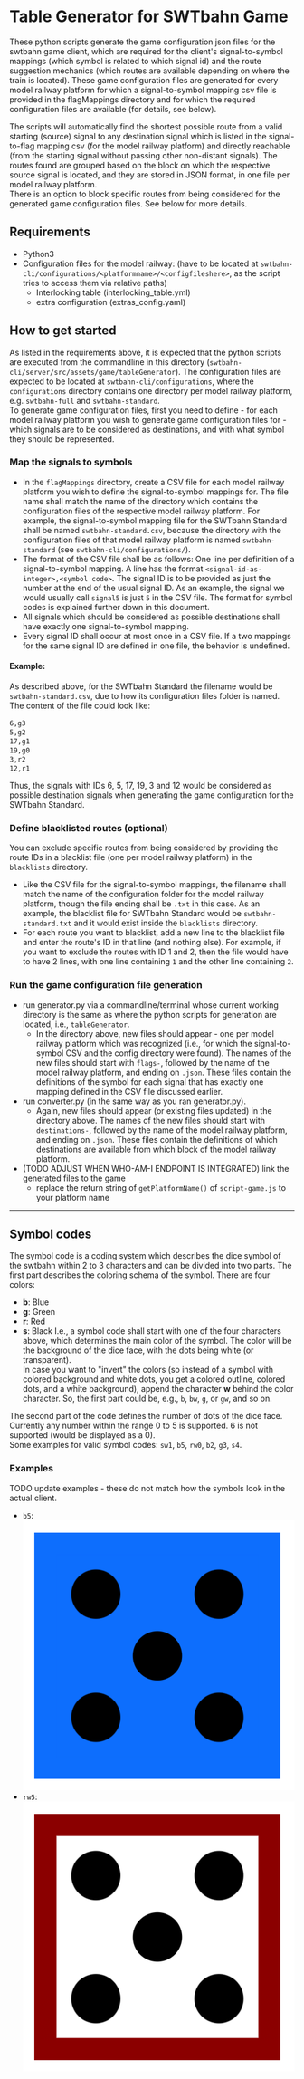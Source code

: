 # Table Generator for SWTbahn Game

These python scripts generate the game configuration json files for the swtbahn game client, which are required for the client's signal-to-symbol mappings (which symbol is related to which signal id) and the route suggestion mechanics (which routes are available depending on where the train is located). These game configuration files are generated for every model railway platform for which a signal-to-symbol mapping csv file is provided in the flagMappings directory and for which the required configuration files are available (for details, see below).

The scripts will automatically find the shortest possible route from a valid starting (source) signal to any destination signal which is listed in the signal-to-flag mapping csv (for the model railway platform) and directly reachable (from the starting signal without passing other non-distant signals). The routes found are grouped based on the block on which the respective source signal is located, and they are stored in JSON format, in one file per model railway platform.    
There is an option to block specific routes from being considered for the generated game configuration files. See below for more details.


## Requirements
* Python3
* Configuration files for the model railway: (have to be located at `swtbahn-cli/configurations/<platformname>/<configfileshere>`, as the script tries to access them via relative paths)
    * Interlocking table (interlocking_table.yml)
    * extra configuration (extras_config.yaml)

## How to get started
As listed in the requirements above, it is expected that the python scripts are executed from the commandline in this directory (`swtbahn-cli/server/src/assets/game/tableGenerator`). The configuration files are expected to be located at `swtbahn-cli/configurations`, where the `configurations` directory contains one directory per model railway platform, e.g. `swtbahn-full` and `swtbahn-standard`.   
To generate game configuration files, first you need to define - for each model railway platform you wish to generate game configuration files for - which signals are to be considered as destinations, and with what symbol they should be represented. 

### Map the signals to symbols
* In the `flagMappings` directory, create a CSV file for each model railway platform you wish to define the signal-to-symbol mappings for. The file name shall match the name of the directory which contains the configuration files of the respective model railway platform. For example, the signal-to-symbol mapping file for the SWTbahn Standard shall be named `swtbahn-standard.csv`, because the directory with the configuration files of that model railway platform is named `swtbahn-standard` (see `swtbahn-cli/configurations/`).
* The format of the CSV file shall be as follows: One line per definition of a signal-to-symbol mapping. A line has the format `<signal-id-as-integer>,<symbol code>`. The signal ID is to be provided as just the number at the end of the usual signal ID. As an example, the signal we would usually call `signal5` is just `5` in the CSV file. The format for symbol codes is explained further down in this document.
* All signals which should be considered as possible destinations shall have exactly one signal-to-symbol mapping. 
* Every signal ID shall occur at most once in a CSV file. If a two mappings for the same signal ID are defined in one file, the behavior is undefined.

#### Example:  
As described above, for the SWTbahn Standard the filename would be `swtbahn-standard.csv`, due to how its configuration files folder is named.   
The content of the file could look like:
```
6,g3
5,g2
17,g1
19,g0
3,r2
12,r1
```
Thus, the signals with IDs 6, 5, 17, 19, 3 and 12 would be considered as possible destination signals when generating the game configuration for the SWTbahn Standard.

### Define blacklisted routes (optional)
You can exclude specific routes from being considered by providing the route IDs in a blacklist file (one per model railway platform) in the `blacklists` directory. 
* Like the CSV file for the signal-to-symbol mappings, the filename shall match the name of the configuration folder for the model railway platform, though the file ending shall be `.txt` in this case. As an example, the blacklist file for SWTbahn Standard would be `swtbahn-standard.txt` and it would exist inside the `blacklists` directory.
* For each route you want to blacklist, add a new line to the blacklist file and enter the route's ID in that line (and nothing else). For example, if you want to exclude the routes with ID 1 and 2, then the file would have to have 2 lines, with one line containing `1` and the other line containing `2`.

### Run the game configuration file generation
* run generator.py via a commandline/terminal whose current working directory is the same as where the python scripts for generation are located, i.e., `tableGenerator`.
   * In the directory above, new files should appear - one per model railway platform which was recognized (i.e., for which the signal-to-symbol CSV and the config directory were found). The names of the new files should start with `flags-`, followed by the name of the model railway platform, and ending on `.json`. These files contain the definitions of the symbol for each signal that has exactly one mapping defined in the CSV file discussed earlier.
* run converter.py (in the same way as you ran generator.py).
   * Again, new files should appear (or existing files updated) in the directory above. The names of the new files should start with `destinations-`, followed by the name of the model railway platform, and ending on `.json`. These files contain the definitions of which destinations are available from which block of the model railway platform.
* (TODO ADJUST WHEN WHO-AM-I ENDPOINT IS INTEGRATED) link the generated files to the game
    * replace the return string of `getPlatformName()` of `script-game.js` to your platform name

---

## Symbol codes
The symbol code is a coding system which describes the dice symbol of the swtbahn within 2 to 3 characters and can be divided into two parts.
The first part describes the coloring schema of the symbol. There are four colors:
* **b**: Blue
* **g**: Green
* **r**: Red
* **s**: Black
I.e., a symbol code shall start with one of the four characters above, which determines the main color of the symbol. The color will be the background of the dice face, with the dots being white (or transparent).    
In case you want to "invert" the colors (so instead of a symbol with colored background and white dots, you get a colored outline, colored dots, and a white background), append the character **w** behind the color character. So, the first part could be, e.g., `b`, `bw`, `g`, or `gw`, and so on.

The second part of the code defines the number of dots of the dice face. Currently any number within the range 0 to 5 is supported. 6 is not supported (would be displayed as a 0).    
Some examples for valid symbol codes: `sw1`, `b5`, `rw0`, `b2`, `g3`, `s4`.

### Examples
TODO update examples - these do not match how the symbols look in the actual client.
* `b5`:  
![](docs/b5.png)  
* `rw5`:  
![](docs/rw5.png)  